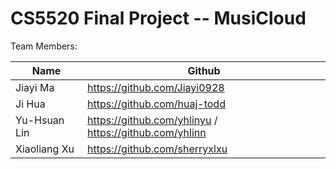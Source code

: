 # CS5520 Final Project -- MusiCloud

Team Members: 

| Name  | Github |
| ------------- | ------------- |
| Jiayi Ma  | https://github.com/Jiayi0928  |
| Ji Hua  | https://github.com/huaj-todd  |
| Yu-Hsuan Lin  | https://github.com/yhlinyu  / https://github.com/yhlinn |
| Xiaoliang Xu  | https://github.com/sherryxlxu  |
